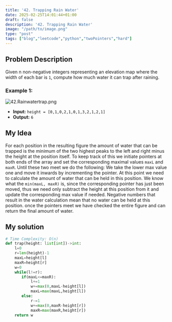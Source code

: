 ```yaml
---
title: '42. Trapping Rain Water'
date: 2025-02-25T14:01:44+01:00
draft: false
description: '42. Trapping Rain Water'
image: "/path/to/image.png"
type: "post"
tags: ["blog","leetcode","python","twoPointers","hard"]
---
```

## Problem Description

Given n non-negative integers representing an elevation map where the width of each bar is `1`, compute how much water it can trap after raining.
### Example 1:
![42.Rainwatertrap.png](/images/42.Rainwatertrap.png)

* **Input:** `height = [0,1,0,2,1,0,1,3,2,1,2,1]`
* **Output:** `6`


## My Idea

For each position in the resulting figure the amount of water that can be trapped is the minimum of the two highest peaks to the left and right minus the height at the position itself. To keep track of this we initiate pointers at both ends of the array and set the corresponding maximal values `maxL` and `maxR`. Until these two meet we do the following:
We take the lower max value one and move it inwards by incrementing the pointer. At this point we need to calculate the amount of water that can be held in this position. We know what the `min(maxL, maxR)` is, since the corresponding pointer has just been moved, thus we need only subtract the height at this position from it and update the corresponding max value if needed. Negative numbers that result in the water calculation mean that no water can be held at this position. once the pointers meet we have checked the entire figure and can return the final amount of water.

 ## My solution
```python
# Time Complexity: O(n)
def trap(height: list[int])->int:
    l=0
    r=len(height)-1
    maxL=height[l]
    maxR=height[r]
    w=0
    while(l!=r):
       if(maxL<=maxR):
           l+=1
           w+=max(0,maxL-height[l])
           maxL=max(maxL,height[l])
       else:
           r-=1
           w+=max(0,maxR-height[r])
           maxR=max(maxR,height[r])
    return w

```
